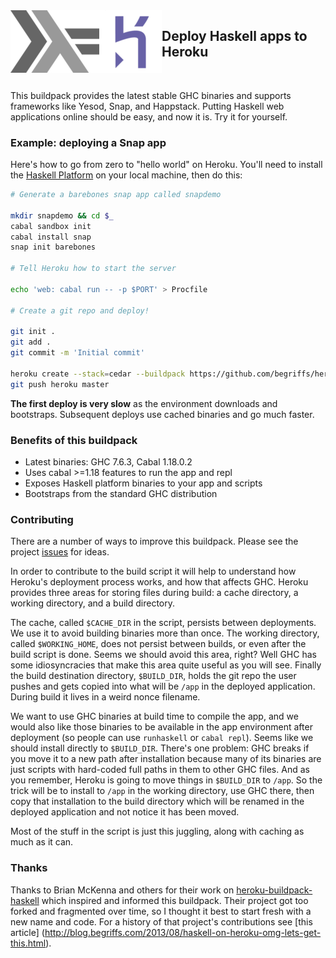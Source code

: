 <img src="img/haskell.png" alt="Styleguide Rails Logo" align="left" />
<img src="img/heroku.png" alt="Styleguide Rails Logo" align="left" />

## Deploy Haskell apps to Heroku

<br />

This buildpack provides the latest stable GHC binaries and supports
frameworks like Yesod, Snap, and Happstack. Putting Haskell web
applications online should be easy, and now it is. Try it for yourself.

### Example: deploying a Snap app

Here's how to go from zero to "hello world" on Heroku. You'll need to
install the [Haskell Platform](http://www.haskell.org/platform/) on your
local machine, then do this:

```sh
# Generate a barebones snap app called snapdemo

mkdir snapdemo && cd $_
cabal sandbox init
cabal install snap
snap init barebones

# Tell Heroku how to start the server

echo 'web: cabal run -- -p $PORT' > Procfile

# Create a git repo and deploy!

git init .
git add .
git commit -m 'Initial commit'

heroku create --stack=cedar --buildpack https://github.com/begriffs/heroku-buildpack-ghc.git
git push heroku master
```

**The first deploy is very slow** as the environment downloads and
bootstraps. Subsequent deploys use cached binaries and go much faster.

### Benefits of this buildpack

* Latest binaries: GHC 7.6.3, Cabal 1.18.0.2
* Uses cabal >=1.18 features to run the app and repl
* Exposes Haskell platform binaries to your app and scripts
* Bootstraps from the standard GHC distribution

### Contributing

There are a number of ways to improve this buildpack. Please see the
project [issues](issues) for ideas.

In order to contribute to the build script it will help to understand
how Heroku's deployment process works, and how that affects GHC. Heroku
provides three areas for storing files during build: a cache directory,
a working directory, and a build directory.

The cache, called `$CACHE_DIR` in the script, persists between
deployments. We use it to avoid building binaries more than once. The
working directory, called `$WORKING_HOME`, does not persist between
builds, or even after the build script is done. Seems we should avoid
this area, right? Well GHC has some idiosyncracies that make this area
quite useful as you will see. Finally the build destination directory,
`$BUILD_DIR`, holds the git repo the user pushes and gets copied into
what will be `/app` in the deployed application. During build it lives
in a weird nonce filename.

We want to use GHC binaries at build time to compile the app, and we
would also like those binaries to be available in the app environment
after deployment (so people can use `runhaskell` or `cabal repl`). Seems
like we should install directly to `$BUILD_DIR`. There's one problem:
GHC breaks if you move it to a new path after installation because many
of its binaries are just scripts with hard-coded full paths in them to
other GHC files. And as you remember, Heroku is going to move things in
`$BUILD_DIR` to `/app`. So the trick will be to install to `/app` in the
working directory, use GHC there, then copy that installation to the
build directory which will be renamed in the deployed application and
not notice it has been moved.

Most of the stuff in the script is just this juggling, along with
caching as much as it can.

### Thanks

Thanks to Brian McKenna and others for their work on
[heroku-buildpack-haskell](https://github.com/puffnfresh/heroku-buildpack-haskell)
which inspired and informed this buildpack. Their project got too forked
and fragmented over time, so I thought it best to start fresh with a new
name and code. For a history of that project's contributions see [this article]
(http://blog.begriffs.com/2013/08/haskell-on-heroku-omg-lets-get-this.html).
